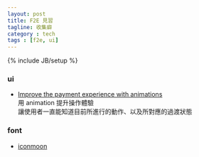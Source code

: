 ```yaml
---
layout: post
title: F2E 見習
tagline: 收集癖
category : tech
tags : [f2e, ui]
---
```

{% include JB/setup %}

### ui

+ [Improve the payment experience with animations](https://medium.com/p/3d1b0a9b810e)  
  用 animation 提升操作體驗  
  讓使用者一直能知道目前所進行的動作、以及所對應的過渡狀態

### font

+ [iconmoon](http://icomoon.io/#preview-free)
